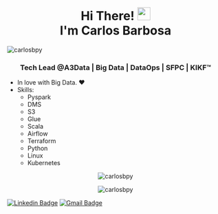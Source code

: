 <h1 align="center">Hi There! <img src="https://raw.githubusercontent.com/kaueMarques/kaueMarques/master/hi.gif" width="30px"> <br>I'm Carlos Barbosa</h1>
<p align="left"> <img src="https://komarev.com/ghpvc/?username=carlosbpy" alt="carlosbpy" /> </p>
<h3 align="center">Tech Lead @A3Data | Big Data | DataOps | SFPC | KIKF™</h3>

- In love with Big Data. :heart: 
- Skills:
  - Pyspark
  - DMS
  - S3
  - Glue
  - Scala
  - Airflow
  - Terraform
  - Python
  - Linux
  - Kubernetes

<p align="center">
<img  src="https://github-readme-stats.vercel.app/api/top-langs/?username=carlosbpy&theme=radical&layout=compact" alt="carlosbpy"/>
</p>

<p align="center">
<img  src="https://github-readme-stats.vercel.app/api?username=carlosbpy&theme=radical&show_icons=true" alt="carlosbpy"/> 
</p>


[![Linkedin Badge](https://img.shields.io/badge/-Carlos-blue?style=flat-square&logo=Linkedin&logoColor=white&link=https://www.linkedin.com/in/carlos-barbosa-046a9716b/)](https://www.linkedin.com/in/carlos-barbosa-046a9716b/) 
[![Gmail Badge](https://img.shields.io/badge/-jpcarlos336@gmail.com-c14438?style=flat-square&logo=Gmail&logoColor=white&link=mailto:jpcarlos336@gmail.com)](mailto:jpcarlos336@gmail.com)

